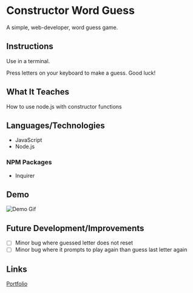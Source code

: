 # Constructor Word Guess
A simple, web-developer, word guess game.


## Instructions
Use in a terminal.

Press letters on your keyboard to make a guess. Good luck!

## What It Teaches
How to use node.js with constructor functions

## Languages/Technologies 
* JavaScript
* Node.js

### NPM Packages
* Inquirer

## Demo
![Demo Gif](guessDemo.gif)

## Future Development/Improvements
- [ ] Minor bug where guessed letter does not reset
- [ ] Minor bug where it prompts to play again than guess last letter again

## Links
[Portfolio](https://lmboyle.github.io/)
